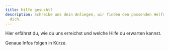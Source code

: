 ```yaml
---
title: Hilfe gesucht?
description: Schreibe uns dein Anliegen, wir finden den passenden Helfer für
  dich.
---
```


Hier erfährst du, wie du uns erreichst und welche Hilfe du erwarten kannst.

Genaue Infos folgen in Kürze.
